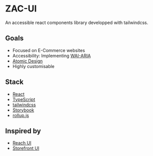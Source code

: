 # ZAC-UI

An accessible react components library developped with tailwindcss.

## Goals

- Focused on E-Commerce websites
- Accessibility: Implementing [WAI-ARIA](https://www.w3.org/TR/wai-aria-practices/)
- [Atomic Design](https://bradfrost.com/blog/post/atomic-web-design/)
- Highly customisable

## Stack

- [React](https://reactjs.org/)
- [TypeScript](https://www.typescriptlang.org/)
- [tailwindcss](https://tailwindcss.com/)
- [Storybook](https://storybook.js.org/)
- [rollup.js](https://rollupjs.org/)

## Inspired by

- [Reach UI](https://reach.tech/)
- [Storefront UI](https://www.storefrontui.io/)
